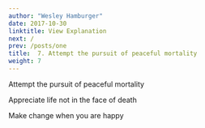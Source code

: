 ```yaml
---
author: "Wesley Hamburger"
date: 2017-10-30
linktitle: View Explanation
next: /
prev: /posts/one
title:  7. Attempt the pursuit of peaceful mortality
weight: 7
---
```


Attempt the pursuit of peaceful mortality

Appreciate life not in the face of death

Make change when you are happy
